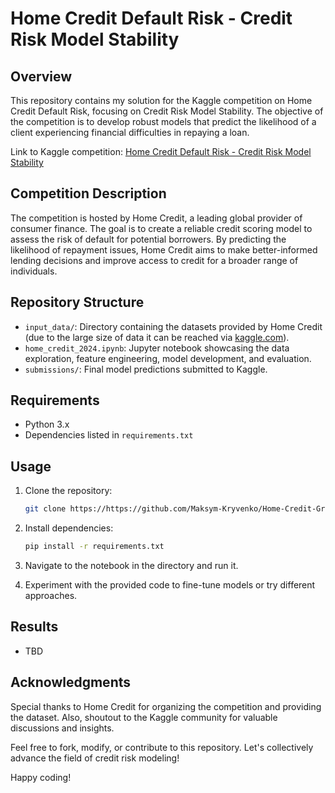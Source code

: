 # Home Credit Default Risk - Credit Risk Model Stability

## Overview

This repository contains my solution for the Kaggle competition on Home Credit Default Risk, focusing on Credit Risk Model Stability. The objective of the competition is to develop robust models that predict the likelihood of a client experiencing financial difficulties in repaying a loan.

Link to Kaggle competition: [Home Credit Default Risk - Credit Risk Model Stability](https://www.kaggle.com/competitions/home-credit-credit-risk-model-stability)

## Competition Description

The competition is hosted by Home Credit, a leading global provider of consumer finance. The goal is to create a reliable credit scoring model to assess the risk of default for potential borrowers. By predicting the likelihood of repayment issues, Home Credit aims to make better-informed lending decisions and improve access to credit for a broader range of individuals.

## Repository Structure

- `input_data/`: Directory containing the datasets provided by Home Credit (due to the large size of data it can be reached via [kaggle.com](https://www.kaggle.com/)).
- `home_credit_2024.ipynb`: Jupyter notebook showcasing the data exploration, feature engineering, model development, and evaluation.
- `submissions/`: Final model predictions submitted to Kaggle.

## Requirements

- Python 3.x
- Dependencies listed in `requirements.txt`

## Usage

1. Clone the repository:

   ```bash
   git clone https://https://github.com/Maksym-Kryvenko/Home-Credit-Group---Credit-Risk-Model-Stability.git
2. Install dependencies:

   ```bash
   pip install -r requirements.txt
3. Navigate to the notebook in the directory and run it.
4. Experiment with the provided code to fine-tune models or try different approaches.

## Results
* TBD

## Acknowledgments
Special thanks to Home Credit for organizing the competition and providing the dataset. Also, shoutout to the Kaggle community for valuable discussions and insights.

Feel free to fork, modify, or contribute to this repository. Let's collectively advance the field of credit risk modeling!

Happy coding!
